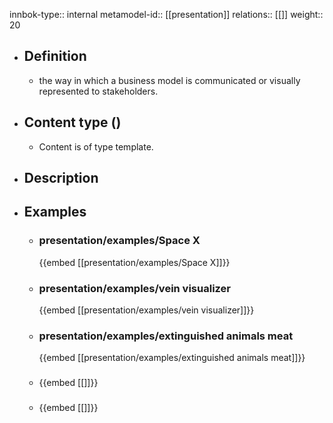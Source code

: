 innbok-type:: internal
metamodel-id:: [[presentation]]
relations:: [[]]
weight:: 20

- ## Definition
  - the way in which a business model is communicated or visually represented to stakeholders.
- ## Content type ()
  - Content is of type template.
  
- ## Description
- ## Examples
  - ### presentation/examples/Space X
    {{embed [[presentation/examples/Space X]]}}
  - ### presentation/examples/vein visualizer
    {{embed [[presentation/examples/vein visualizer]]}}
  - ### presentation/examples/extinguished animals meat
    {{embed [[presentation/examples/extinguished animals meat]]}}
  - ### 
    {{embed [[]]}}
  - ### 
    {{embed [[]]}}
  

